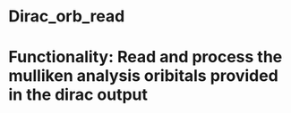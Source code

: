 # Dirac_orb_read
# Functionality: Read and process the mulliken analysis oribitals provided in the dirac output
